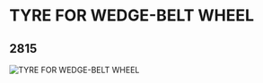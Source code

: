 # TYRE FOR WEDGE-BELT WHEEL
## 2815
![TYRE FOR WEDGE-BELT WHEEL](https://lc-www-live-s.legocdn.com/media/bricks/5/2/6028041.jpg)